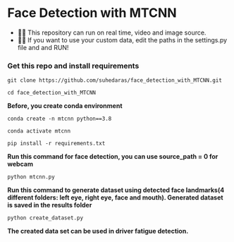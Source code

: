 # Face Detection with MTCNN
 

* 🚀🌟 This repository can run on real time, video and image source. 
* 🚀🌟 If you want to use your custom data, edit the paths in the settings.py file and and RUN! 

### Get this repo and install requirements

`git clone https://github.com/suhedaras/face_detection_with_MTCNN.git`

`cd face_detection_with_MTCNN`

**Before, you create conda environment**

`conda create -n mtcnn python==3.8`

`conda activate mtcnn`

`pip install -r requirements.txt`


**Run this command for face detection, you can use source_path = 0 for webcam**

```
python mtcnn.py
```

**Run this command to generate dataset using detected face landmarks(4 different folders: left eye, right eye, face and mouth). Generated dataset is saved in the results folder**

```
python create_dataset.py
```

**The created data set can be used in driver fatigue detection.**

